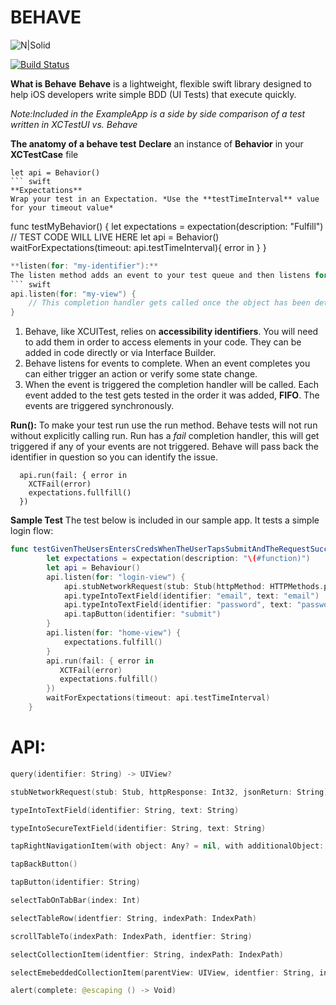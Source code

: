 # BEHAVE

![N|Solid](http://bytedissident.com/behave.png)

[![Build Status](https://travis-ci.org/joemccann/dillinger.svg?branch=master)](https://travis-ci.org/joemccann/dillinger)

**What is Behave**
**Behave** is a lightweight, flexible swift library designed to help iOS developers write simple BDD (UI Tests) that execute quickly.

*Note:Included in the ExampleApp is a side by side comparison of a test written in XCTestUI vs. Behave*

**The anatomy of a behave test**
**Declare** an instance of **Behavior** in your **XCTestCase** file
```
let api = Behavior()
``` swift
**Expectations**
Wrap your test in an Expectation. *Use the **testTimeInterval** value for your timeout value*
```
func testMyBehavior() {
  let expectations = expectation(description: "Fulfill")
  // TEST CODE WILL LIVE HERE
  let api = Behavior()
  waitForExpectations(timeout: api.testTimeInterval){ error in }
}
``` swift
**listen(for: "my-identifier"):**
The listen method adds an event to your test queue and then listens for it to be triggered.
``` swift
api.listen(for: "my-view") {
    // This completion handler gets called once the object has been detected
}
```
1. Behave, like XCUITest, relies on **accessibility identifiers**. You will need to add them in order to access elements in your code. They can be added in code directly or via Interface Builder.
2. Behave listens for events to complete. When an event completes you can either trigger an action or verify some state change.
3. When the event is triggered the completion handler will be called. Each event added to the test gets tested in the order it was added, **FIFO**. The events are triggered synchronously.

**Run():**
To make your test run use the run method. Behave tests will not run without explicitly calling run. Run has a *fail* completion handler, this will get triggered if any of your events are not triggered. Behave will pass back the identifier in question so you can identify the issue.
```
  api.run(fail: { error in
    XCTFail(error)
    expectations.fullfill()
  })
```
**Sample Test**
The test below is included in our sample app. It tests a simple login flow:
``` swift
func testGivenTheUsersEntersCredsWhenTheUserTapsSubmitAndTheRequestSucceedsThenDisplayTheHomeScreen() {
        let expectations = expectation(description: "\(#function)")
        let api = Behaviour()
        api.listen(for: "login-view") {
            api.stubNetworkRequest(stub: Stub(httpMethod: HTTPMethods.post, httpResponse: 200, jsonReturn: "{\"success\":\"true\"}"))
            api.typeIntoTextField(identifier: "email", text: "email")
            api.typeIntoTextField(identifier: "password", text: "password")
            api.tapButton(identifier: "submit")
        }
        api.listen(for: "home-view") {
            expectations.fulfill()
        }
        api.run(fail: { error in
           XCTFail(error)
           expectations.fulfill()
        })
        waitForExpectations(timeout: api.testTimeInterval)
    }
```
# API:
``` swift
query(identifier: String) -> UIView?
```
``` swift
stubNetworkRequest(stub: Stub, httpResponse: Int32, jsonReturn: String)
```
``` swift
typeIntoTextField(identifier: String, text: String)
```
``` swift
typeIntoSecureTextField(identifier: String, text: String)
```
``` swift
tapRightNavigationItem(with object: Any? = nil, with additionalObject: Any? = nil)
```
``` swift
tapBackButton()
```
``` swift
tapButton(identifier: String)
```
``` swift
selectTabOnTabBar(index: Int)
```
``` swift
selectTableRow(identfier: String, indexPath: IndexPath)
```
``` swift
scrollTableTo(indexPath: IndexPath, identfier: String)
```
``` swift
selectCollectionItem(identfier: String, indexPath: IndexPath)
```
``` swift
selectEmebeddedCollectionItem(parentView: UIView, identfier: String, indexPath:IndexPath)
```
``` swift
alert(complete: @escaping () -> Void)
```





